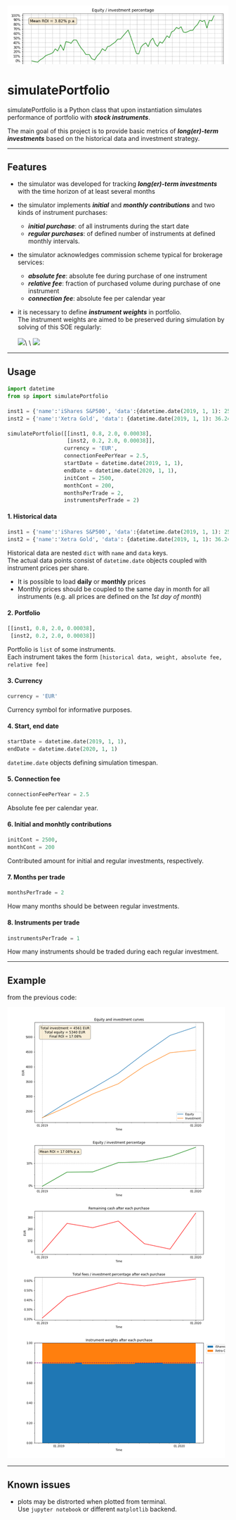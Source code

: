 ![](logo.png)

# simulatePortfolio

simulatePortfolio is a Python class that upon instantiation simulates performance of portfolio with **_stock instruments_**.

The main goal of this project is to provide basic metrics of **_long(er)-term investments_** based on the historical data and investment strategy.

___

## Features

- the simulator was developed for tracking **_long(er)-term investments_** with the time horizon of at least several months

- the simulator implements **_initial_** and **_monthly contributions_** and two kinds of instrument purchases:
  - **_initial purchase_**: of all instruments during the start date
  - **_regular purchases_**: of defined number of instruments at defined monthly intervals.
 
- the simulator acknowledges commission scheme typical for brokerage services:
  - **_absolute fee_**: absolute fee during purchase of one instrument
  - **_relative fee_**: fraction of purchased volume during purchase of one instrument
  - **_connection fee_**: absolute fee per calendar year
 
- it is necessary to define **_instrument weights_** in portfolio.\
The instrument weights are aimed to be preserved during simulation by solving of this SOE regularly:\
\
![](https://latex.codecogs.com/gif.latex?\mathrm{weight}_i&space;=&space;\frac{\left(\mathrm{noShares}_{i0}&space;&plus;&space;\mathrm{noShares}_i\right&space;)\cdot&space;\mathrm{price}_i}{\sum_{N}^{&space;}\left(\mathrm{noShares}_{j0}&space;&plus;&space;\mathrm{noShares}_j\right&space;)\cdot&space;\mathrm{price}_j},i=1,...,N)\
\
![](https://latex.codecogs.com/gif.latex?\mathrm{regularInv.}&space;=&space;\sum_N^{&space;}\mathrm{noShares}_j\cdot&space;\mathrm{price}_j\cdot&space;\left(1&plus;\mathrm{relFee}_j&space;\right&space;)&space;\&space;&plus;&space;\&space;\mathrm{absFee}_j,&space;j&space;=&space;1,...,N)

___

## Usage

```python
import datetime
from sp import simulatePortfolio

inst1 = {'name':'iShares S&P500', 'data':{datetime.date(2019, 1, 1): 259.05, datetime.date(2019, 2, 1): 276.162, datetime.date(2019, 3, 1): 282.065, datetime.date(2019, 4, 1): 291.348, datetime.date(2019, 5, 1): 287.017, datetime.date(2019, 6, 1): 286.0, datetime.date(2019, 7, 1): 299.4, datetime.date(2019, 8, 1): 294.882, datetime.date(2019, 9, 1): 296.533, datetime.date(2019, 10, 1): 299.253, datetime.date(2019, 11, 1): 311.615, datetime.date(2019, 12, 1): 318.435, datetime.date(2020, 1, 1): 326.11, datetime.date(2020, 2, 1): 325.68}}
inst2 = {'name':'Xetra Gold', 'data': {datetime.date(2019, 1, 1): 36.24, datetime.date(2019, 2, 1): 36.99, datetime.date(2019, 3, 1): 36.92, datetime.date(2019, 4, 1): 36.99, datetime.date(2019, 5, 1): 36.49, datetime.date(2019, 6, 1): 37.8, datetime.date(2019, 7, 1): 39.44, datetime.date(2019, 8, 1): 41.02, datetime.date(2019, 9, 1): 44.66, datetime.date(2019, 10, 1): 43.42, datetime.date(2019, 11, 1): 43.55, datetime.date(2019, 12, 1): 42.53, datetime.date(2020, 1, 1):44.03, datetime.date(2020, 2, 1):45.85}}

simulatePortfolio([[inst1, 0.8, 2.0, 0.00038],
                   [inst2, 0.2, 2.0, 0.00038]],
                  currency = 'EUR',
                  connectionFeePerYear = 2.5,
                  startDate = datetime.date(2019, 1, 1),
                  endDate = datetime.date(2020, 1, 1),
                  initCont = 2500,
                  monthCont = 200,
                  monthsPerTrade = 2,
                  instrumentsPerTrade = 2)
```

#### 1. Historical data

```python
inst1 = {'name':'iShares S&P500', 'data':{datetime.date(2019, 1, 1): 259.05, datetime.date(2019, 2, 1): 276.162, datetime.date(2019, 3, 1): 282.065, datetime.date(2019, 4, 1): 291.348, datetime.date(2019, 5, 1): 287.017, datetime.date(2019, 6, 1): 286.0, datetime.date(2019, 7, 1): 299.4, datetime.date(2019, 8, 1): 294.882, datetime.date(2019, 9, 1): 296.533, datetime.date(2019, 10, 1): 299.253, datetime.date(2019, 11, 1): 311.615, datetime.date(2019, 12, 1): 318.435, datetime.date(2020, 1, 1): 326.11, datetime.date(2020, 2, 1): 325.68}}
inst2 = {'name':'Xetra Gold', 'data': {datetime.date(2019, 1, 1): 36.24, datetime.date(2019, 2, 1): 36.99, datetime.date(2019, 3, 1): 36.92, datetime.date(2019, 4, 1): 36.99, datetime.date(2019, 5, 1): 36.49, datetime.date(2019, 6, 1): 37.8, datetime.date(2019, 7, 1): 39.44, datetime.date(2019, 8, 1): 41.02, datetime.date(2019, 9, 1): 44.66, datetime.date(2019, 10, 1): 43.42, datetime.date(2019, 11, 1): 43.55, datetime.date(2019, 12, 1): 42.53, datetime.date(2020, 1, 1):44.03, datetime.date(2020, 2, 1):45.85}}
```

Historical data are nested `dict` with `name` and `data` keys.\
The actual data points consist of `datetime.date` objects coupled with instrument prices per share.
- It is possible to load **daily** or **monthly** prices
- Monthly prices should be coupled to the same day in month for all instruments (e.g. all prices are defined on the _1st day of month_)

#### 2. Portfolio

```python
[[inst1, 0.8, 2.0, 0.00038],
 [inst2, 0.2, 2.0, 0.00038]]
```

Portfolio is `list` of some instruments.\
Each instrument takes the form `[historical data, weight, absolute fee, relative fee]`

#### 3. Currency

```python
currency = 'EUR'
```

Currency symbol for informative purposes.

#### 4. Start, end date

```python
startDate = datetime.date(2019, 1, 1),
endDate = datetime.date(2020, 1, 1)
```

`datetime.date` objects defining simulation timespan.

#### 5. Connection fee

```python
connectionFeePerYear = 2.5
```

Absolute fee per calendar year.

#### 6. Initial and monhtly contributions

```python
initCont = 2500,
monthCont = 200
```

Contributed amount for initial and regular investments, respectively.

#### 7. Months per trade

```python
monthsPerTrade = 2
```

How many months should be between regular investments.

#### 8. Instruments per trade

```python
instrumentsPerTrade = 1
```

How many instruments should be traded during each regular investment.

___

## Example

from the previous code:

![](plot.png)

___

## Known issues

- plots may be distrorted when plotted from terminal.\
  Use `jupyter notebook` or different `matplotlib` backend.
